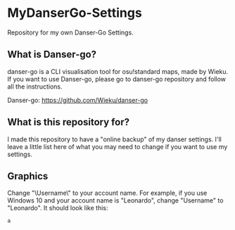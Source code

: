 # MyDanserGo-Settings
Repository for my own Danser-Go Settings.

## What is Danser-go?
danser-go is a CLI visualisation tool for osu!standard maps, made by Wieku.
If you want to use Danser-go, please go to danser-go repository and follow all the instructions.

Danser-go: https://github.com/Wieku/danser-go

## What is this repository for?
I made this repository to have a "online backup" of my danser settings. I'll leave a little list here of what you may need to change if you want to use my settings.

## Graphics
Change "\\Username\\" to your account name. For example, if you use Windows 10 and your account name is "Leonardo", change "Username" to "Leonardo". It should look like this:
```js
a
```
